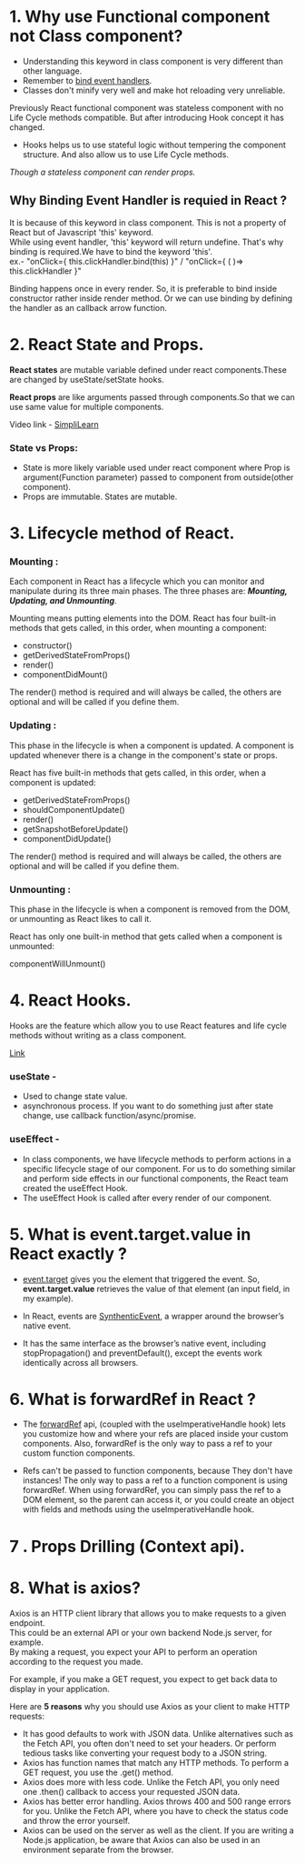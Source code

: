 # 1. Why use Functional component not Class component?
- Understanding this keyword in class component is very different than other language.
- Remember to [bind event handlers](https://www.youtube.com/watch?v=kVWpBtRjkCk&ab_channel=Codevolution).
- Classes don't minify very well and make hot reloading very unreliable.

Previously React functional component was stateless component with no Life Cycle methods compatible. But after introducing Hook concept it has changed.
- Hooks helps us to use stateful logic without tempering the component structure. And also allow us to use Life Cycle methods.

*Though a stateless component can render props.*

## Why **Binding Event Handler** is requied in React ?
It is because of this keyword in class component. This is not a property of React but of Javascript 'this' keyword.     
While using event handler, 'this' keyword will return undefine. That's why binding is required.We have to bind the keyword 'this'.  
ex.-
"onClick={ this.clickHandler.bind(this) }" /
"onClick={ ( )=> this.clickHandler }"

Binding happens once in every render. So, it is preferable to bind inside constructor rather inside render method.
Or we can use binding by defining the handler as an callback arrow function.

# 2. React State and  Props.
**React states** are mutable variable defined under react components.These are changed by useState/setState hooks.  

**React props** are like arguments passed through components.So that we can use same value for multiple components.

Video link - [SimpliLearn](https://www.simplilearn.com/what-is-reactjs-props-article#:~:text=In%20ReactJS%2C%20the%20props%20are,components%20are%20read%2Donly%20components.)

### **State vs Props**:
- State is more likely variable used under react component where Prop is argument(Function parameter) passed to component from outside(other component).
- Props are immutable. States are mutable.

# 3. Lifecycle method of React.
### **Mounting :**
Each component in React has a lifecycle which you can monitor and manipulate during its three main phases.
The three phases are: ***Mounting, Updating, and Unmounting***.

Mounting means putting elements into the DOM.
React has four built-in methods that gets called, in this order, when mounting a component:

- constructor()
- getDerivedStateFromProps()
- render()
- componentDidMount()

The render() method is required and will always be called, the others are optional and will be called if you define them.

### **Updating :**
This phase in the lifecycle is when a component is updated.
A component is updated whenever there is a change in the component's state or props.

React has five built-in methods that gets called, in this order, when a component is updated:

- getDerivedStateFromProps()
- shouldComponentUpdate()
- render()
- getSnapshotBeforeUpdate()
- componentDidUpdate()

The render() method is required and will always be called, the others are optional and will be called if you define them.

### **Unmounting :**
This phase in the lifecycle is when a component is removed from the DOM, or unmounting as React likes to call it.

React has only one built-in method that gets called when a component is unmounted:

componentWillUnmount()

# 4. React Hooks.
Hooks are the feature which allow you to use React features and life cycle methods without writing as a class component.

[Link](https://www.codingninjas.com/codestudio/library/top-react-hooks-interview-questions)

### **useState -** 
- Used to change state value.
- asynchronous process. If you want to do something just after state change, use callback function/async/promise.

### **useEffect -**
- In class components, we have lifecycle methods to perform actions in a specific lifecycle stage of our component. For us to do something similar and perform side effects in our functional components, the React team created the useEffect Hook.
- The useEffect Hook is called after every render of our component.


# 5. What is event.target.value in React exactly ?
* [event.target](https://stackoverflow.com/questions/67014481/what-is-event-target-value-in-react-exactly) gives you the element that triggered the event. So, **event.target.value** retrieves the value of that element (an input field, in my example).

* In React, events are [SynthenticEvent](https://reactjs.org/docs/events.html), a wrapper around the browser’s native event.
* It has the same interface as the browser’s native event, including stopPropagation() and preventDefault(), except the events work identically across all browsers.

# 6. What is forwardRef in React ?
* The [forwardRef](https://stackoverflow.com/questions/66664209/how-can-i-use-forwardref-in-react) api, (coupled with the useImperativeHandle hook) lets you customize how and where your refs are placed inside your custom components. Also, forwardRef is the only way to pass a ref to your custom function components.

*  Refs can't be passed to function components, because They don't have instances! The only way to pass a ref to a function component is using forwardRef. When using forwardRef, you can simply pass the ref to a DOM element, so the parent can access it, or you could create an object with fields and methods using the useImperativeHandle hook.


# 7 . Props Drilling (Context api).

# 8. What is axios?
Axios is an HTTP client library that allows you to make requests to a given endpoint.  
This could be an external API or your own backend Node.js server, for example.  
By making a request, you expect your API to perform an operation according to the request you made.

For example, if you make a GET request, you expect to get back data to display in your application.

Here are **5 reasons** why you should use Axios as your client to make HTTP requests:
- It has good defaults to work with JSON data. Unlike alternatives such as the Fetch API, you often don't need to set your headers. Or perform tedious tasks like converting your request body to a JSON string.
- Axios has function names that match any HTTP methods. To perform a GET request, you use the .get() method.
- Axios does more with less code. Unlike the Fetch API, you only need one .then() callback to access your requested JSON data.
- Axios has better error handling. Axios throws 400 and 500 range errors for you. Unlike the Fetch API, where you have to check the status code and throw the error yourself.
- Axios can be used on the server as well as the client. If you are writing a Node.js application, be aware that Axios can also be used in an environment separate from the browser.


